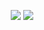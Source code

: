 <p align="center">
  <img src ="https://github-readme-stats.vercel.app/api?username=dreambo8563&show_icons=true&count_private=true&theme=default&hide_border=true&hide=issues,contribs&include_all_commits=true">
  <img src ="https://github-readme-stats.vercel.app/api/top-langs/?username=dreambo8563&layout=compact&hide_border=true&langs_count=10">
</p>

